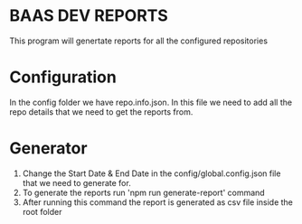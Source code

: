 # BAAS DEV REPORTS
This program will genertate reports for all the configured repositories  

# Configuration
In the config folder we have repo.info.json. In this file we need to add all the repo details that we need to get the reports from.

# Generator
1. Change the Start Date & End Date in the config/global.config.json file that we need to generate for.
1. To generate the reports run 'npm run generate-report' command
2. After running this command the report is generated as csv file inside the root folder
